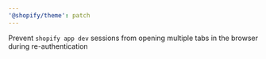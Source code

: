 ```yaml
---
'@shopify/theme': patch
---
```


Prevent `shopify app dev` sessions from opening multiple tabs in the browser during re-authentication
